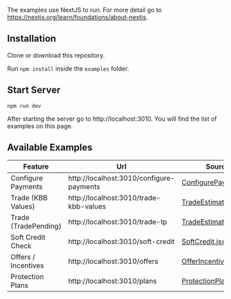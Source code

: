 The examples use NextJS to run. For more detail go to https://nextjs.org/learn/foundations/about-nextjs.

## Installation

Clone or download this repository.

Run `npm install` inside the `examples` folder.

## Start Server

`npm run dev`

After starting the server go to http://localhost:3010. You will find the list of examples on this page.

## Available Examples

| Feature | Url | Source Code |
| ------- | --- | ----------- |
| Configure Payments | http://localhost:3010/configure-payments | [ConfigurePayments.jsx](https://github.com/dealermesh/dealermesh-react/blob/main/examples/src/ConfigurePayments.jsx) |
| Trade (KBB Values) | http://localhost:3010/trade-kbb-values | [TradeEstimateKbbValues.jsx](https://github.com/dealermesh/dealermesh-react/blob/main/examples/src/TradeEstimateKbbValues.jsx) |
| Trade (TradePending) | http://localhost:3010/trade-tp | [TradeEstimateTp.jsx](https://github.com/dealermesh/dealermesh-react/blob/main/examples/src/TradeEstimateTp.jsx) |
| Soft Credit Check | http://localhost:3010/soft-credit | [SoftCredit.jsx](https://github.com/dealermesh/dealermesh-react/blob/main/examples/src/SoftCredit.jsx) |
| Offers / Incentives | http://localhost:3010/offers | [OfferIncentives.jsx](https://github.com/dealermesh/dealermesh-react/blob/main/examples/src/OfferIncentives.jsx) |
| Protection Plans | http://localhost:3010/plans | [ProtectionPlans.jsx](https://github.com/dealermesh/dealermesh-react/blob/main/examples/src/ProtectionPlans.jsx) |

